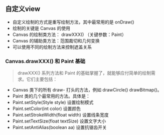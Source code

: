 ## 自定义view
* 自定义绘制的方式是重写绘制方法，其中最常用的是 onDraw()
* 绘制的关键是 Canvas 的使用
* Canvas 的绘制类方法： drawXXX() （关键参数：Paint）
* Canvas 的辅助类方法：范围裁切和几何变换
* 可以使用不同的绘制方法来控制遮盖关系

### Canvas.drawXXX() 和 Paint 基础

> drawXXX() 系列方法和 Paint 的基础掌握了，就能够应付简单的绘制需求。它们主要包括：

* Canvas 类下的所有 draw- 打头的方法，例如 drawCircle() drawBitmap()。
* Paint 类的几个最常用的方法。具体是：
* Paint.setStyle(Style style) 设置绘制模式
* Paint.setColor(int color) 设置颜色
* Paint.setStrokeWidth(float width) 设置线条宽度
* Paint.setTextSize(float textSize) 设置文字大小
* Paint.setAntiAlias(boolean aa) 设置抗锯齿开关

